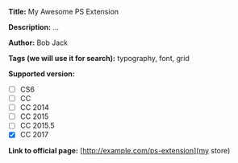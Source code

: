 **Title:** My Awesome PS Extension

**Description:** ...

**Author:** Bob Jack

**Tags (we will use it for search):** typography, font, grid

**Supported version:**
- [ ] CS6
- [ ] CC
- [ ] CC 2014
- [ ] CC 2015
- [ ] CC 2015.5
- [x] CC 2017

**Link to official page:**
[http://example.com/ps-extension](my store)

